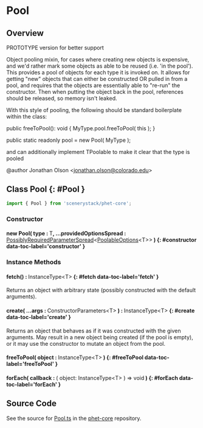 # Pool

## Overview

PROTOTYPE version for better support

Object pooling mixin, for cases where creating new objects is expensive, and we'd rather mark some objects as able
to be reused (i.e. 'in the pool'). This provides a pool of objects for each type it is invoked on. It allows for
getting "new" objects that can either be constructed OR pulled in from a pool, and requires that the objects are
essentially able to "re-run" the constructor. Then when putting the object back in the pool, references should be
released, so memory isn't leaked.

With this style of pooling, the following should be standard boilerplate within the class:

 public freeToPool(): void {
 MyType.pool.freeToPool( this );
 }

 public static readonly pool = new Pool( MyType );

and can additionally implement TPoolable to make it clear that the type is pooled

@author Jonathan Olson &lt;jonathan.olson@colorado.edu&gt;

## Class Pool {: #Pool }


```js
import { Pool } from 'scenerystack/phet-core';
```
### Constructor

#### new Pool( type : <span style="font-weight: 400;">T</span>, ...providedOptionsSpread : <span style="font-weight: 400;">[PossiblyRequiredParameterSpread](../phet-core/Pool.md#PossiblyRequiredParameterSpread)&lt;[PoolableOptions](../phet-core/Pool.md#PoolableOptions)&lt;T&gt;&gt;</span> ) {: #constructor data-toc-label='constructor' }

### Instance Methods

#### fetch() : <span style="font-weight: 400;">InstanceType&lt;T&gt;</span> {: #fetch data-toc-label='fetch' }

Returns an object with arbitrary state (possibly constructed with the default arguments).

#### create( ...args : <span style="font-weight: 400;">ConstructorParameters&lt;T&gt;</span> ) : <span style="font-weight: 400;">InstanceType&lt;T&gt;</span> {: #create data-toc-label='create' }

Returns an object that behaves as if it was constructed with the given arguments. May result in a new object
being created (if the pool is empty), or it may use the constructor to mutate an object from the pool.

#### freeToPool( object : <span style="font-weight: 400;">InstanceType&lt;T&gt;</span> ) {: #freeToPool data-toc-label='freeToPool' }

#### forEach( callback : <span style="font-weight: 400;">( object: InstanceType&lt;T&gt; ) =&gt; <span style="color: hsla(calc(var(--md-hue) + 180deg),80%,40%,1);">void</span></span> ) {: #forEach data-toc-label='forEach' }



## Source Code

See the source for [Pool.ts](https://github.com/phetsims/phet-core/blob/main/js/Pool.ts) in the [phet-core](https://github.com/phetsims/phet-core) repository.
